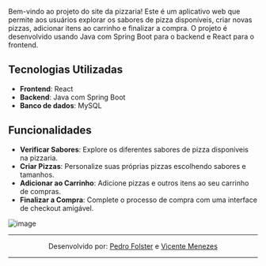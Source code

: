 Bem-vindo ao projeto do site da pizzaria! Este é um aplicativo web que permite aos usuários explorar os sabores de pizza disponíveis, criar novas pizzas, adicionar itens ao carrinho e finalizar a compra. O projeto é desenvolvido usando Java com Spring Boot para o backend e React para o frontend.
 
## Tecnologias Utilizadas
 
- **Frontend**: React
- **Backend**: Java com Spring Boot
- **Banco de dados**: MySQL
 
## Funcionalidades
 
- **Verificar Sabores**: Explore os diferentes sabores de pizza disponíveis na pizzaria.
- **Criar Pizzas**: Personalize suas próprias pizzas escolhendo sabores e tamanhos.
- **Adicionar ao Carrinho**: Adicione pizzas e outros itens ao seu carrinho de compras.
- **Finalizar a Compra**: Complete o processo de compra com uma interface de checkout amigável.
 
![image](https://github.com/user-attachments/assets/b7c0b52c-63c9-40fe-9d14-e2738576dc15)
 
 

---

<p align="center">Desenvolvido por: <a href="https://github.com/PedrohFolster/PedroFolster">Pedro Folster</a> e <a href="https://github.com/vmp3">Vicente Menezes</a></p>

---
